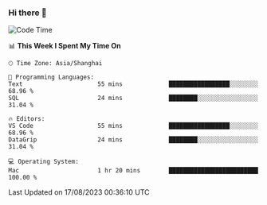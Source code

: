 ### Hi there 👋


<!--START_SECTION:waka-->
![Code Time](http://img.shields.io/badge/Code%20Time-1%2C168%20hrs%2058%20mins-blue)

📊 **This Week I Spent My Time On** 

```text
🕑︎ Time Zone: Asia/Shanghai

💬 Programming Languages: 
Text                     55 mins             █████████████████░░░░░░░░   68.96 % 
SQL                      24 mins             ████████░░░░░░░░░░░░░░░░░   31.04 % 

🔥 Editors: 
VS Code                  55 mins             █████████████████░░░░░░░░   68.96 % 
DataGrip                 24 mins             ████████░░░░░░░░░░░░░░░░░   31.04 % 

💻 Operating System: 
Mac                      1 hr 20 mins        █████████████████████████   100.00 % 
```


 Last Updated on 17/08/2023 00:36:10 UTC
<!--END_SECTION:waka-->

<!--
**SillyPasty/SillyPasty** is a ✨ _special_ ✨ repository because its `README.md` (this file) appears on your GitHub profile.

Here are some ideas to get you started:

- 🔭 I’m currently working on ...
- 🌱 I’m currently learning ...
- 👯 I’m looking to collaborate on ...
- 🤔 I’m looking for help with ...
- 💬 Ask me about ...
- 📫 How to reach me: ...
- 😄 Pronouns: ...
- ⚡ Fun fact: ...
-->


